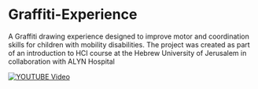 # Graffiti-Experience
A Graffiti drawing experience designed to improve motor and coordination skills for children with mobility disabilities.
The project was created as part of an introduction to HCI course at the Hebrew University of Jerusalem in collaboration with ALYN Hospital

[![YOUTUBE Video](https://img.youtube.com/vi/mEw0bIF51lI&ab_channel=OmriBenbenisty/0.jpg)](https://www.youtube.com/watch?v=mEw0bIF51lI&ab_channel=OmriBenbenisty)
